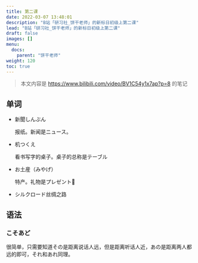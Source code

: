 ```yaml
---
title: 第二课
date: 2022-03-07 13:48:01
description: "B站「研习社_饼干老师」的新标日初级上第二课"
lead: "B站「研习社_饼干老师」的新标日初级上第二课"
draft: false
images: []
menu:
  docs:
    parent: "饼干老师"
weight: 120
toc: true
---
```


> 本文内容是 https://www.bilibili.com/video/BV1C54y1x7ap?p=8 的笔记

## 单词

- 新聞しんぶん

  报纸。新闻是ニュース。
- 机つくえ

  看书写字的桌子。桌子的总称是テーブル
- お土産（みやげ）

  特产。礼物是プレゼント🎁
- シルクロード丝绸之路


## 语法

### こそあど

很简单，只需要知道その是距离说话人远，但是距离听话人近，あの是距离两人都远的即可，それ和あれ同理。

    

